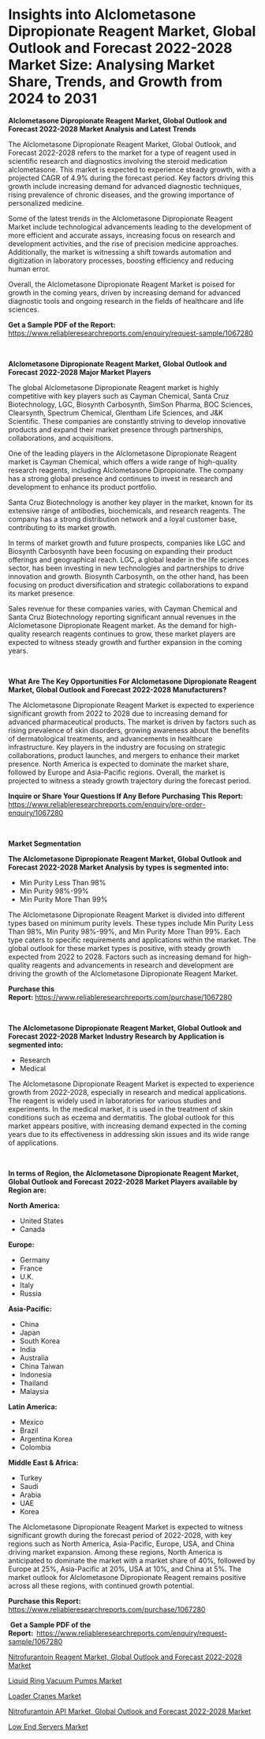 <p><h1>Insights into Alclometasone Dipropionate Reagent Market, Global Outlook and Forecast 2022-2028 Market Size: Analysing Market Share, Trends, and Growth from 2024 to 2031</h1></p><p><strong>Alclometasone Dipropionate Reagent Market, Global Outlook and Forecast 2022-2028 Market Analysis and Latest Trends</strong></p>
<p><p>The Alclometasone Dipropionate Reagent Market, Global Outlook, and Forecast 2022-2028 refers to the market for a type of reagent used in scientific research and diagnostics involving the steroid medication alclometasone. This market is expected to experience steady growth, with a projected CAGR of 4.9% during the forecast period. Key factors driving this growth include increasing demand for advanced diagnostic techniques, rising prevalence of chronic diseases, and the growing importance of personalized medicine.</p><p>Some of the latest trends in the Alclometasone Dipropionate Reagent Market include technological advancements leading to the development of more efficient and accurate assays, increasing focus on research and development activities, and the rise of precision medicine approaches. Additionally, the market is witnessing a shift towards automation and digitization in laboratory processes, boosting efficiency and reducing human error.</p><p>Overall, the Alclometasone Dipropionate Reagent Market is poised for growth in the coming years, driven by increasing demand for advanced diagnostic tools and ongoing research in the fields of healthcare and life sciences.</p></p>
<p><strong>Get a Sample PDF of the Report:&nbsp;</strong> <a href="https://www.reliableresearchreports.com/enquiry/request-sample/1067280">https://www.reliableresearchreports.com/enquiry/request-sample/1067280</a></p>
<p>&nbsp;</p>
<p><strong>Alclometasone Dipropionate Reagent Market, Global Outlook and Forecast 2022-2028 Major Market Players</strong></p>
<p><p>The global Alclometasone Dipropionate Reagent market is highly competitive with key players such as Cayman Chemical, Santa Cruz Biotechnology, LGC, Biosynth Carbosynth, SimSon Pharma, BOC Sciences, Clearsynth, Spectrum Chemical, Glentham Life Sciences, and J&K Scientific. These companies are constantly striving to develop innovative products and expand their market presence through partnerships, collaborations, and acquisitions.</p><p>One of the leading players in the Alclometasone Dipropionate Reagent market is Cayman Chemical, which offers a wide range of high-quality research reagents, including Alclometasone Dipropionate. The company has a strong global presence and continues to invest in research and development to enhance its product portfolio.</p><p>Santa Cruz Biotechnology is another key player in the market, known for its extensive range of antibodies, biochemicals, and research reagents. The company has a strong distribution network and a loyal customer base, contributing to its market growth.</p><p>In terms of market growth and future prospects, companies like LGC and Biosynth Carbosynth have been focusing on expanding their product offerings and geographical reach. LGC, a global leader in the life sciences sector, has been investing in new technologies and partnerships to drive innovation and growth. Biosynth Carbosynth, on the other hand, has been focusing on product diversification and strategic collaborations to expand its market presence.</p><p>Sales revenue for these companies varies, with Cayman Chemical and Santa Cruz Biotechnology reporting significant annual revenues in the Alclometasone Dipropionate Reagent market. As the demand for high-quality research reagents continues to grow, these market players are expected to witness steady growth and further expansion in the coming years.</p></p>
<p>&nbsp;</p>
<p><strong>What Are The Key Opportunities For Alclometasone Dipropionate Reagent Market, Global Outlook and Forecast 2022-2028 Manufacturers?</strong></p>
<p><p>The Alclometasone Dipropionate Reagent Market is expected to experience significant growth from 2022 to 2028 due to increasing demand for advanced pharmaceutical products. The market is driven by factors such as rising prevalence of skin disorders, growing awareness about the benefits of dermatological treatments, and advancements in healthcare infrastructure. Key players in the industry are focusing on strategic collaborations, product launches, and mergers to enhance their market presence. North America is expected to dominate the market share, followed by Europe and Asia-Pacific regions. Overall, the market is projected to witness a steady growth trajectory during the forecast period.</p></p>
<p><strong>Inquire or Share Your Questions If Any Before Purchasing This Report:</strong> <a href="https://www.reliableresearchreports.com/enquiry/pre-order-enquiry/1067280">https://www.reliableresearchreports.com/enquiry/pre-order-enquiry/1067280</a></p>
<p>&nbsp;</p>
<p><strong>Market Segmentation</strong></p>
<p><strong>The Alclometasone Dipropionate Reagent Market, Global Outlook and Forecast 2022-2028 Market Analysis by types is segmented into:</strong></p>
<p><ul><li>Min Purity Less Than 98%</li><li>Min Purity 98%-99%</li><li>Min Purity More Than 99%</li></ul></p>
<p><p>The Alclometasone Dipropionate Reagent Market is divided into different types based on minimum purity levels. These types include Min Purity Less Than 98%, Min Purity 98%-99%, and Min Purity More Than 99%. Each type caters to specific requirements and applications within the market. The global outlook for these market types is positive, with steady growth expected from 2022 to 2028. Factors such as increasing demand for high-quality reagents and advancements in research and development are driving the growth of the Alclometasone Dipropionate Reagent Market.</p></p>
<p><strong>Purchase this Report:&nbsp;</strong><a href="https://www.reliableresearchreports.com/purchase/1067280">https://www.reliableresearchreports.com/purchase/1067280</a></p>
<p>&nbsp;</p>
<p><strong>The Alclometasone Dipropionate Reagent Market, Global Outlook and Forecast 2022-2028 Market Industry Research by Application is segmented into:</strong></p>
<p><ul><li>Research</li><li>Medical</li></ul></p>
<p><p>The Alclometasone Dipropionate Reagent Market is expected to experience growth from 2022-2028, especially in research and medical applications. The reagent is widely used in laboratories for various studies and experiments. In the medical market, it is used in the treatment of skin conditions such as eczema and dermatitis. The global outlook for this market appears positive, with increasing demand expected in the coming years due to its effectiveness in addressing skin issues and its wide range of applications.</p></p>
<p>&nbsp;</p>
<p><strong>In terms of Region, the Alclometasone Dipropionate Reagent Market, Global Outlook and Forecast 2022-2028 Market Players available by Region are:</strong></p>
<p>
    <p> <strong> North America: </strong>
        <ul>
            <li>United States</li>
            <li>Canada</li>
        </ul>
        </p> 
    <p> <strong> Europe: </strong>
        <ul>
            <li>Germany</li>
            <li>France</li>
            <li>U.K.</li>
            <li>Italy</li>
            <li>Russia</li>
        </ul>
        </p> 
    <p> <strong> Asia-Pacific: </strong>
        <ul>
            <li>China</li>
            <li>Japan</li>
            <li>South Korea</li>
            <li>India</li>
            <li>Australia</li>
            <li>China Taiwan</li>
            <li>Indonesia</li>
            <li>Thailand</li>
            <li>Malaysia</li>
        </ul>
        </p> 
    <p> <strong> Latin America: </strong>
        <ul>
            <li>Mexico</li>
            <li>Brazil</li>
            <li>Argentina Korea</li>
            <li>Colombia</li>
        </ul>
        </p> 
    <p> <strong> Middle East & Africa: </strong>
        <ul>
            <li>Turkey</li>
            <li>Saudi</li>
            <li>Arabia</li>
            <li>UAE</li>
            <li>Korea</li>
        </ul>
    </p>
    </p>
<p><p>The Alclometasone Dipropionate Reagent Market is expected to witness significant growth during the forecast period of 2022-2028, with key regions such as North America, Asia-Pacific, Europe, USA, and China driving market expansion. Among these regions, North America is anticipated to dominate the market with a market share of 40%, followed by Europe at 25%, Asia-Pacific at 20%, USA at 10%, and China at 5%. The market outlook for Alclometasone Dipropionate Reagent remains positive across all these regions, with continued growth potential.</p></p>
<p><strong>Purchase this Report: </strong><a href="https://www.reliableresearchreports.com/purchase/1067280">https://www.reliableresearchreports.com/purchase/1067280</a></p>
<p>&nbsp;<strong>Get a Sample PDF of the Report:&nbsp;&nbsp;</strong><a href="https://www.reliableresearchreports.com/enquiry/request-sample/1067280">https://www.reliableresearchreports.com/enquiry/request-sample/1067280</a></p>
<p><strong></strong></p>
<p><p><a href="https://github.com/RichRobinson5/Market-Research-Report-List-3/blob/main/nitrofurantoin-reagent-market-global-outlook-and-forecast-2022-2028-market.md">Nitrofurantoin Reagent Market, Global Outlook and Forecast 2022-2028 Market</a></p><p><a href="https://medium.com/p/832b48e9d57c/edit">Liquid Ring Vacuum Pumps Market</a></p><p><a href="https://medium.com/p/2285c46041a2/edit">Loader Cranes Market</a></p><p><a href="https://github.com/gdfhhhj/Market-Research-Report-List-3/blob/main/nitrofurantoin-api-market-global-outlook-and-forecast-2022-2028-market.md">Nitrofurantoin API Market, Global Outlook and Forecast 2022-2028 Market</a></p><p><a href="https://medium.com/p/543224c4fbc0/edit">Low End Servers Market</a></p></p>